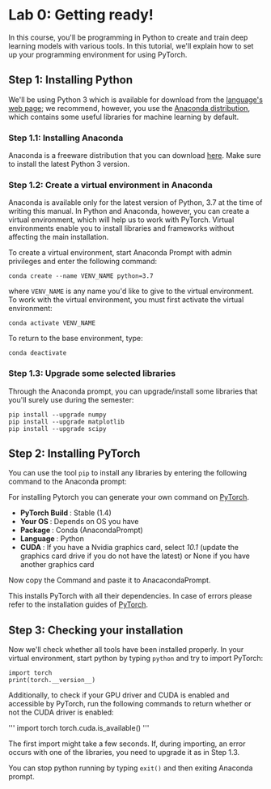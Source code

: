 # Lab 0: Getting ready!

In this course, you'll be programming in Python to create and train deep learning models with various tools. In this tutorial, we'll explain how to set up your programming environment for using PyTorch.

## Step 1: Installing Python
We'll be using Python 3 which is available for download from the [language's web page](https://www.python.org/downloads/); we recommend, however, you use the [Anaconda distribution](https://www.anaconda.com/), which contains some useful libraries for machine learning by default.

### Step 1.1: Installing Anaconda
Anaconda is a freeware distribution that you can download [here](https://www.anaconda.com/distribution/). Make sure to install the latest Python 3 version.

### Step 1.2: Create a virtual environment in Anaconda
Anaconda is available only for the latest version of Python, 3.7 at the time of writing this manual. In Python and Anaconda, however, you can create a virtual environment, which will help us to work with PyTorch. Virtual environments enable you to install libraries and frameworks without affecting the main installation.

To create a virtual environment, start Anaconda Prompt with admin privileges and enter the following command:

```conda create --name VENV_NAME python=3.7```

where `VENV_NAME` is any name you'd like to give to the virtual environment. To work with the virtual environment, you must first activate the virtual environment:

```conda activate VENV_NAME```

To return to the base environment, type:

```conda deactivate```

### Step 1.3: Upgrade some selected libraries
Through the Anaconda prompt, you can upgrade/install some libraries that you'll surely use during the semester:

```
pip install --upgrade numpy
pip install --upgrade matplotlib
pip install --upgrade scipy
```

## Step 2: Installing PyTorch
You can use the tool `pip` to install any libraries by entering the following command to the Anaconda prompt:

For installing Pytorch you can generate your own command on [PyTorch](https://pytorch.org/). 
- <b> PyTorch Build </b> : Stable (1.4)
- <b> Your OS </b>: Depends on OS you have
- <b> Package </b>: Conda (AnacondaPrompt)
- <b> Language </b>: Python
- <b> CUDA </b>: If you have a Nvidia graphics card, select <i>10.1</i> (update the graphics card drive if you do not have the latest) or None if you have another graphics card

Now copy the Command and paste it to AnacacondaPrompt.

This installs PyTorch with all their dependencies. In case of errors please refer to the installation guides of [PyTorch](https://pytorch.org/).

## Step 3: Checking your installation
Now we'll check whether all tools have been installed properly. In your virtual environment, start python by typing `python` and try to import PyTorch:

```
import torch
print(torch.__version__)
```

Additionally, to check if your GPU driver and CUDA is enabled and accessible by PyTorch, run the following commands to return whether or not the CUDA driver is enabled:

'''
import torch
torch.cuda.is_available()
'''

The first import might take a few seconds. If, during importing, an error occurs with one of the libraries, you need to upgrade it as in Step 1.3.

You can stop python running by typing `exit()` and then exiting Anaconda prompt.
